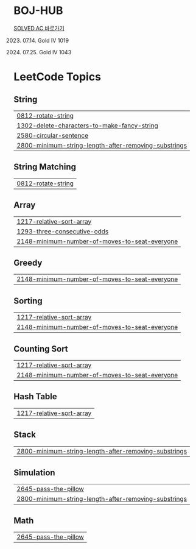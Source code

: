 # BOJ-HUB

[SOLVED.AC 바로가기](https://solved.ac/profile/wookoo)

2023. 07.14. Gold IV 1019

2023. 07.25. Gold IV 1043

<!---LeetCode Topics Start-->
# LeetCode Topics
## String
|  |
| ------- |
| [0812-rotate-string](https://github.com/wookoo/BOJ-HUB/tree/master/0812-rotate-string) |
| [1302-delete-characters-to-make-fancy-string](https://github.com/wookoo/BOJ-HUB/tree/master/1302-delete-characters-to-make-fancy-string) |
| [2580-circular-sentence](https://github.com/wookoo/BOJ-HUB/tree/master/2580-circular-sentence) |
| [2800-minimum-string-length-after-removing-substrings](https://github.com/wookoo/BOJ-HUB/tree/master/2800-minimum-string-length-after-removing-substrings) |
## String Matching
|  |
| ------- |
| [0812-rotate-string](https://github.com/wookoo/BOJ-HUB/tree/master/0812-rotate-string) |
## Array
|  |
| ------- |
| [1217-relative-sort-array](https://github.com/wookoo/BOJ-HUB/tree/master/1217-relative-sort-array) |
| [1293-three-consecutive-odds](https://github.com/wookoo/BOJ-HUB/tree/master/1293-three-consecutive-odds) |
| [2148-minimum-number-of-moves-to-seat-everyone](https://github.com/wookoo/BOJ-HUB/tree/master/2148-minimum-number-of-moves-to-seat-everyone) |
## Greedy
|  |
| ------- |
| [2148-minimum-number-of-moves-to-seat-everyone](https://github.com/wookoo/BOJ-HUB/tree/master/2148-minimum-number-of-moves-to-seat-everyone) |
## Sorting
|  |
| ------- |
| [1217-relative-sort-array](https://github.com/wookoo/BOJ-HUB/tree/master/1217-relative-sort-array) |
| [2148-minimum-number-of-moves-to-seat-everyone](https://github.com/wookoo/BOJ-HUB/tree/master/2148-minimum-number-of-moves-to-seat-everyone) |
## Counting Sort
|  |
| ------- |
| [1217-relative-sort-array](https://github.com/wookoo/BOJ-HUB/tree/master/1217-relative-sort-array) |
| [2148-minimum-number-of-moves-to-seat-everyone](https://github.com/wookoo/BOJ-HUB/tree/master/2148-minimum-number-of-moves-to-seat-everyone) |
## Hash Table
|  |
| ------- |
| [1217-relative-sort-array](https://github.com/wookoo/BOJ-HUB/tree/master/1217-relative-sort-array) |
## Stack
|  |
| ------- |
| [2800-minimum-string-length-after-removing-substrings](https://github.com/wookoo/BOJ-HUB/tree/master/2800-minimum-string-length-after-removing-substrings) |
## Simulation
|  |
| ------- |
| [2645-pass-the-pillow](https://github.com/wookoo/BOJ-HUB/tree/master/2645-pass-the-pillow) |
| [2800-minimum-string-length-after-removing-substrings](https://github.com/wookoo/BOJ-HUB/tree/master/2800-minimum-string-length-after-removing-substrings) |
## Math
|  |
| ------- |
| [2645-pass-the-pillow](https://github.com/wookoo/BOJ-HUB/tree/master/2645-pass-the-pillow) |
<!---LeetCode Topics End-->